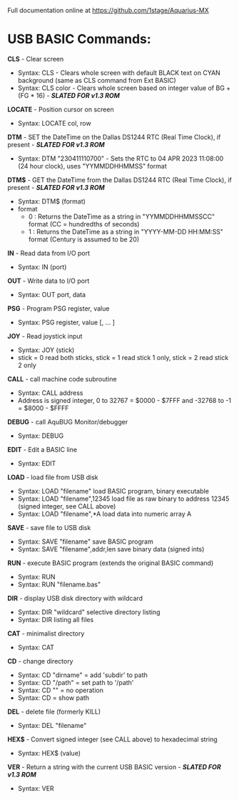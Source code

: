 Full documentation online at https://github.com/1stage/Aquarius-MX

# USB BASIC Commands: #

**CLS**    - Clear screen 
 - Syntax: CLS <no arguments> - Clears whole screen with default BLACK text on CYAN background (same as CLS command from Ext BASIC)
 - Syntax: CLS color - Clears whole screen based on integer value of BG + (FG * 16) - ***SLATED FOR v1.3 ROM***

**LOCATE** - Position cursor on screen
 - Syntax: LOCATE col, row

**DTM** - SET the DateTime on the Dallas DS1244 RTC (Real Time Clock), if present - ***SLATED FOR v1.3 ROM***
 - Syntax: DTM "230411110700" - Sets the RTC to 04 APR 2023 11:08:00 (24 hour clock), uses "YYMMDDHHMMSS" format

**DTM$** - GET the DateTime from the Dallas DS1244 RTC (Real Time Clock), if present - ***SLATED FOR v1.3 ROM***
 - Syntax: DTM$ (format)
 - format
   - 0 : Returns the DateTime as a string in "YYMMDDHHMMSSCC" format (CC = hundredths of seconds)
   - 1 : Returns the DateTime as a string in "YYYY-MM-DD HH:MM:SS" format (Century is assumed to be 20)

**IN**    - Read data from I/O port
 - Syntax: IN (port)

**OUT**    - Write data to I/O port
 - Syntax: OUT port, data

**PSG**    - Program PSG register, value
 - Syntax: PSG register, value [, ... ]

**JOY**    - Read joystick input
 - Syntax: JOY (stick)
 - stick = 0 read both sticks, stick = 1 read stick 1 only, stick = 2 read stick 2 only

**CALL**   - call machine code subroutine
 - Syntax: CALL address
 - Address is signed integer,  0 to 32767  = $0000 - $7FFF and -32768 to -1 = $8000 - $FFFF

**DEBUG**  - call AquBUG Monitor/debugger
 - Syntax: DEBUG <no arguments>

**EDIT**   - Edit a BASIC line
 - Syntax: EDIT <line number>

**LOAD**   - load file from USB disk
 - Syntax: LOAD "filename"        load BASIC program, binary executable
 - Syntax: LOAD "filename",12345  load file as raw binary to address 12345 (signed integer, see CALL above)
 - Syntax: LOAD "filename",*A     load data into numeric array A

**SAVE**   - save file to USB disk
 - Syntax: SAVE "filename"             save BASIC program
 - Syntax: SAVE "filename",addr,len    save binary data (signed ints)

**RUN** - execute BASIC program (extends the original BASIC command)
 - Syntax: RUN
 - Syntax: RUN "filename.bas"
	
**DIR**    - display USB disk directory with wildcard
 - Syntax: DIR "wildcard"   selective directory listing
 - Syntax: DIR              listing all files

**CAT**    - minimalist directory
 - Syntax: CAT <no arguments>

**CD**     - change directory
 - Syntax: CD "dirname"  = add 'subdir' to path
 - Syntax: CD "/path"    = set path to '/path'
 - Syntax: CD ""         = no operation
 - Syntax: CD            = show path

**DEL**    - delete file (formerly KILL)
 - Syntax: DEL "filename"
	
**HEX$**   - Convert signed integer (see CALL above) to hexadecimal string
 - Syntax: HEX$ (value)

**VER**    - Return a string with the current USB BASIC version - ***SLATED FOR v1.3 ROM***
 - Syntax: VER
